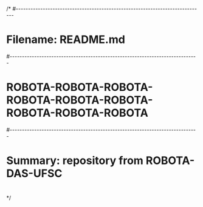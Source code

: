 /*
#-----------------------------------------------------------------------------
# Filename:    README.md
#-----------------------------------------------------------------------------
#     ROBOTA-ROBOTA-ROBOTA-ROBOTA-ROBOTA-ROBOTA-ROBOTA-ROBOTA-ROBOTA
#-----------------------------------------------------------------------------
#
# Summary:     repository from ROBOTA-DAS-UFSC
# 
*/ 

